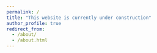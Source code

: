 ```yaml
---
permalink: /
title: "This website is currently under construction"
author_profile: true
redirect_from: 
  - /about/
  - /about.html
---
```

